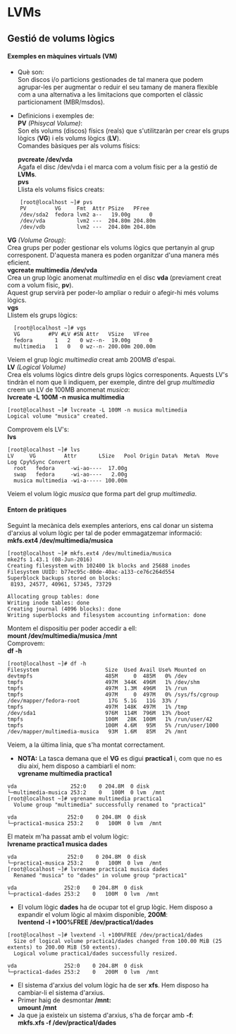 # LVMs
## Gestió de volums lògics
#### Exemples en màquines virtuals (**VM**)  

* Què son:  
Son discos i/o particions gestionades de tal manera que podem agrupar-les per augmentar o reduir el seu tamany de manera flexible com a una alternativa a les limitacions que comporten el clàssic particionament (MBR/msdos).  
* Definicions i exemples de:  
**PV** *(Phisycal Volume)*:  
  Son els volums (discos) físics (reals) que s'utilitzaràn per crear els grups lògics (**VG**) i els volums lògics (**LV**).  
  Comandes bàsiques per als volums físics:  

  **pvcreate /dev/vda**  
    Agafa el disc /dev/vda i el marca com a volum físic per a la gestió de **LVMs**.  
  **pvs**  
    Llista els volums físics creats:  
```
    [root@localhost ~]# pvs  
    PV         VG     Fmt  Attr PSize   PFree  
    /dev/sda2  fedora lvm2 a--   19.00g      0  
    /dev/vda          lvm2 ---  204.80m 204.80m  
    /dev/vdb          lvm2 ---  204.80m 204.80m  
```
  **VG** *(Volume Group)*:  
  Crea grups per poder gestionar els volums lògics que pertanyin al grup corresponent. D'aquesta manera es poden organitzar d'una manera més eficient.  
  **vgcreate multimedia /dev/vda**  
  Crea un grup lògic anomenat *multimedia* en el disc **vda** (previament creat com a volum físic, **pv**).  
  Aquest grup servirà per poder-lo ampliar o reduir o afegir-hi més volums lògics.  
  **vgs**  
  Llistem els grups lògics:  
```
  [root@localhost ~]# vgs  
  VG         #PV #LV #SN Attr   VSize   VFree  
  fedora       1   2   0 wz--n-  19.00g      0  
  multimedia   1   0   0 wz--n- 200.00m 200.00m  
  ```
  Veiem el grup lògic *multimedia* creat amb 200MB d'espai.  
  **LV** *(Logical Volume)*  
  Crea els volums lògics dintre dels grups lògics corresponents. Aquests LV's tindràn el nom que li indiquem, per exemple, dintre del grup *multimedia* creem un LV de 100MB anomenat *musica*:  
**lvcreate -L 100M -n musica multimedia**  
```
[root@localhost ~]# lvcreate -L 100M -n musica multimedia  
Logical volume "musica" created.
```
Comprovem els LV's:  
**lvs**  
```
[root@localhost ~]# lvs  
LV     VG         Attr       LSize   Pool Origin Data%  Meta%  Move Log Cpy%Sync Convert  
  root   fedora     -wi-ao----  17.00g  
  swap   fedora     -wi-ao----   2.00g  
  musica multimedia -wi-a----- 100.00m
```
Veiem el volum lògic *musica* que forma part del grup *multimedia*.  

#### Entorn de pràtiques
Seguint la mecànica dels exemples anteriors, ens cal donar un sistema d'arxius al volum lògic per tal de poder emmagatzemar informació:  
**mkfs.ext4 /dev/multimedia/musica**  
```
[root@localhost ~]# mkfs.ext4 /dev/multimedia/musica  
mke2fs 1.43.1 (08-Jun-2016)  
Creating filesystem with 102400 1k blocks and 25688 inodes  
Filesystem UUID: b77ec95c-80de-40ac-a133-ce76c264d554  
Superblock backups stored on blocks:  
 8193, 24577, 40961, 57345, 73729  
 
Allocating group tables: done  
Writing inode tables: done  
Creating journal (4096 blocks): done  
Writing superblocks and filesystem accounting information: done
```
Montem el dispositiu per poder accedir a ell:  
**mount /dev/multimedia/musica /mnt**  
Comprovem:  
**df -h**  
```
[root@localhost ~]# df -h
Filesystem                     Size  Used Avail Use% Mounted on
devtmpfs                       485M     0  485M   0% /dev
tmpfs                          497M  344K  496M   1% /dev/shm
tmpfs                          497M  1.3M  496M   1% /run
tmpfs                          497M     0  497M   0% /sys/fs/cgroup
/dev/mapper/fedora-root         17G  5.1G   11G  33% /
tmpfs                          497M  148K  497M   1% /tmp
/dev/sda1                      976M  114M  796M  13% /boot
tmpfs                          100M   28K  100M   1% /run/user/42
tmpfs                          100M  4.6M   95M   5% /run/user/1000
/dev/mapper/multimedia-musica   93M  1.6M   85M   2% /mnt
```
Veiem, a la última linia, que s'ha montat correctament.  
* **NOTA:** La tasca demana que el **VG** es digui **practica1** i, com que no es diu així, hem disposo a cambiarli el nom:  
**vgrename multimedia practica1**  
```
vda                 252:0    0 204.8M  0 disk 
└─multimedia-musica 253:2    0   100M  0 lvm  /mnt
[root@localhost ~]# vgrename multimedia practica1
  Volume group "multimedia" successfully renamed to "practica1"
```
```
vda                252:0    0 204.8M  0 disk 
└─practica1-musica 253:2    0   100M  0 lvm  /mnt
```
El mateix m'ha passat amb el volum lògic:  
**lvrename practica1 musica dades**  
```
vda                252:0    0 204.8M  0 disk 
└─practica1-musica 253:2    0   100M  0 lvm  /mnt
[root@localhost ~]# lvrename practica1 musica dades
  Renamed "musica" to "dades" in volume group "practica1"
```
```
vda               252:0    0 204.8M  0 disk 
└─practica1-dades 253:2    0   100M  0 lvm  /mnt
```
* El volum lògic **dades** ha de ocupar tot el grup lògic. Hem disposo a expandir el volum lògic al màxim disponible, **200M**:  
**lventend -l +100%FREE /dev/practica1/dades**  
```
[root@localhost ~]# lvextend -l +100%FREE /dev/practica1/dades
  Size of logical volume practica1/dades changed from 100.00 MiB (25 extents) to 200.00 MiB (50 extents).
  Logical volume practica1/dades successfully resized.
```
```
vda               252:0    0 204.8M  0 disk 
└─practica1-dades 253:2    0   200M  0 lvm  /mnt
```
* El sistema d'arxius del volum lògic ha de ser **xfs**. Hem disposo ha cambiar-li el sistema d'arxius.  
* Primer haig de desmontar **/mnt:**  
**umount /mnt**  
* Ja que ja existeix un sistema d'arxius, s'ha de forçar amb **-f**:  
**mkfs.xfs -f /dev/practica1/dades**  
